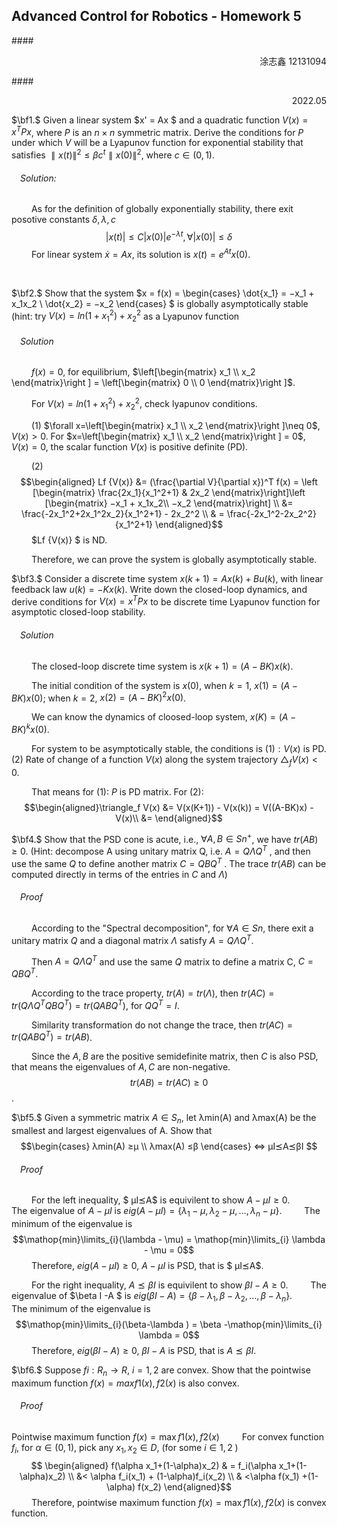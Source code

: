## Advanced Control for Robotics - Homework 5

####<p align="right"> 涂志鑫 12131094 </p>
####<p align="right"> 2022.05 </p>  

$\bf1.$  Given a linear system $x' = Ax $ and a quadratic function $V(x) = x^TPx$, where $P$ is an $n×n$ symmetric matrix. Derive the conditions for $P$ under which $V$ will be a Lyapunov function for exponential stability that satisfies $∥x(t)∥^2 ≤ βc^t∥x(0)∥^2$, where $c ∈ (0, 1)$.

###### &emsp;Solution:
&emsp;&emsp; As for the definition of globally exponentially stability, there exit posotive constants $\delta, \lambda, c$
$$|x(t)|\leq C|x(0)|e^{-\lambda t}, \forall |x(0)|\leq \delta $$
&emsp;&emsp; For linear system $\dot{x} = Ax$, its solution is $x(t) = e^{At}x(0)$.

<br>

$\bf2.$ Show that the system  ̇$x = f(x) = \begin{cases}  \dot{x_1} = −x_1 + x_1x_2 \\  \dot{x_2} = −x_2
\end{cases} $ is globally asymptotically stable
(hint: try $V (x) = ln(1 + x_1^2) + x_2^2$ as a Lyapunov function

###### &emsp;Solution
&emsp;&emsp; $f(x) = 0$, for equilibrium, $\left[\begin{matrix} x_1 \\ x_2 \end{matrix}\right ] = \left[\begin{matrix} 0 \\ 0 \end{matrix}\right ]$.

&emsp;&emsp; For $V(x) = ln(1+x_1^2)+x_2^2$, check lyapunov conditions.

&emsp;&emsp; (1) $\forall x=\left[\begin{matrix} x_1 \\ x_2 \end{matrix}\right ]\neq 0$, $V(x) > 0$. For $x=\left[\begin{matrix} x_1 \\ x_2 \end{matrix}\right ] =  0$, $V(x) = 0$, the scalar function $V(x)$ is positive definite (PD).

&emsp;&emsp; (2) $$\begin{aligned} 
Lf {V(x)} &= (\frac{\partial V}{\partial x})^T f(x) = \left [\begin{matrix} \frac{2x_1}{x_1^2+1} & 2x_2 \end{matrix}\right]\left [\begin{matrix}  −x_1 + x_1x_2\\ −x_2 \end{matrix}\right] \\
 &=  \frac{-2x_1^2+2x_1^2x_2}{x_1^2+1} - 2x_2^2 \\
 & =  \frac{-2x_1^2-2x_2^2}{x_1^2+1} 
 \end{aligned}$$
 &emsp;&emsp; $Lf {V(x)} $ is ND.

 &emsp;&emsp; Therefore, we can prove the system is globally asymptotically stable.
<br>

$\bf3.$ Consider a discrete time system $x(k + 1) = Ax(k) + Bu(k)$, with linear feedback law $u(k) = −Kx(k)$. Write down the closed-loop dynamics, and derive conditions for $V (x) = x^T Px$ to be discrete time Lyapunov function for asymptotic closed-loop stability.


###### &emsp;Solution
&emsp;&emsp; The closed-loop discrete time system is $x(k + 1) = (A-BK)x(k)$.

&emsp;&emsp; The initial condition of the system is $x(0)$, when $k = 1$, $x(1) = (A-BK)x(0)$; when $k=2$, $x(2) = (A-BK)^2x(0)$. 

&emsp;&emsp; We can know the dynamics of cloosed-loop system, $x(K) = (A-BK)^kx(0)$.

&emsp;&emsp; For system to be asymptotically stable, the conditions is $(1): V(x)$ is PD. (2) Rate of change of a function $V(x)$ along the system trajectory $\triangle_f V(x) <0$.


&emsp;&emsp; That means for (1): $P$ is PD matrix. For (2): $$\begin{aligned}\triangle_f V(x)  &= V(x(K+1)) - V(x(k)) = V((A-BK)x) - V(x)\\
&=   \end{aligned}$$

$\bf4.$ Show that the PSD cone is acute, i.e., $∀A,B ∈Sn^+$, we have $tr(AB) ≥0$. (Hint: decompose A using unitary matrix Q, i.e. $A = QΛQ^T$ , and then use the same $Q$ to define another matrix $C = QBQ^T$ . The trace $tr(AB)$ can be computed directly in terms of the entries in $C$ and $Λ$)

###### &emsp;Proof
&emsp;&emsp; According to the "Spectral decomposition", for $∀A∈Sn$, there exit a unitary matrix $Q$ and a diagonal matrix $Λ$ satisfy $A = QΛQ^T$.

&emsp;&emsp; Then $A = QΛQ^T$  and use the same $Q$ matrix to define a matrix C, $C = QBQ^T$. 

&emsp;&emsp; According to the trace property, $tr(A) = tr(Λ)$, then $tr(AC) = tr(QΛQ^TQBQ^T) = tr(QABQ^T)$, for $QQ^T = I$.

&emsp;&emsp; Similarity transformation do not change the trace, then $tr(AC) = tr(QABQ^T) = tr(AB)$.

&emsp;&emsp; Since the $A,B$ are the positive semidefinite matrix, then $C$ is also PSD, that means the eigenvalues of $A,C$ are non-negative.
$$tr(AB) = tr(AC) \geq 0$$.



$\bf5.$ Given a symmetric matrix $A ∈ S_n$, let λmin(A) and λmax(A) be the smallest and largest eigenvalues of A. Show that
$$\begin{cases}
λmin(A) ≥μ \\
λmax(A) ≤β      \end{cases}   ⇔  μI⪯A⪯βI
$$
###### &emsp;Proof
&emsp;&emsp; For the left inequality, $ μI⪯A$ is equivilent to show $A - \mu I \geq 0$.
&emsp;&emsp; The eigenvalue of $A - \mu I$ is $eig(A - \mu I) = \{\lambda_1 - \mu,\lambda_2 - \mu,..., \lambda_n - \mu \}$.
&emsp;&emsp; The minimum of the eigenvalue is
$$\mathop{min}\limits_{i}(\lambda - \mu) = \mathop{min}\limits_{i} \lambda - \mu = 0$$
&emsp;&emsp; Therefore, $eig(A - \mu I) \geq 0$, $A-\mu I$ is PSD, that is  $ μI⪯A$.

&emsp;&emsp; For the right inequality, $A⪯βI$ is equivilent to show $\beta I- A \geq 0$.
&emsp;&emsp; The eigenvalue of $\beta I -A $ is $eig(\beta I -A) = \{\beta - \lambda_1 ,\beta - \lambda_2 ,..., \beta - \lambda_n  \}$.
&emsp;&emsp; The minimum of the eigenvalue is
$$\mathop{min}\limits_{i}(\beta-\lambda ) = \beta -\mathop{min}\limits_{i} \lambda = 0$$ 
&emsp;&emsp; Therefore, $eig(\beta I-A) \geq 0$, $\beta I-A$ is PSD, that is  $A⪯βI$.


$\bf6.$ Suppose $fi : R_n → R$, $i = 1,2$ are convex. Show that the pointwise maximum function $f(x) = max{f1(x),f2(x)}$ is also convex. 

###### &emsp;Proof
Pointwise maximum function $f(x) =  \mathop{max} {f1(x),f2(x)}$
&emsp;&emsp; For convex function $f_i$, for $\alpha \in (0,1)$, pick any $x_1,x_2 \in D$, 
(for some $i\in{1,2}$ )
$$ \begin{aligned} f(\alpha x_1+(1-\alpha)x_2) 
& = f_i(\alpha x_1+(1-\alpha)x_2)  \\
&< \alpha f_i(x_1) + (1-\alpha)f_i(x_2) \\ 
& <\alpha f(x_1) +(1-\alpha) f(x_2) 
\end{aligned}$$
&emsp;&emsp; Therefore, pointwise maximum function  $f(x) =  \mathop{max} {f1(x),f2(x)}$ is convex function.  